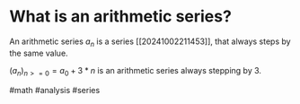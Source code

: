 # What is an arithmetic series? 
An arithmetic series $a_n$ is a series [[20241002211453]], that always steps by the same value.

$(a_n)_{n>=0}=a_0+3*n$ is an arithmetic series always stepping by 3.

#math #analysis #series

